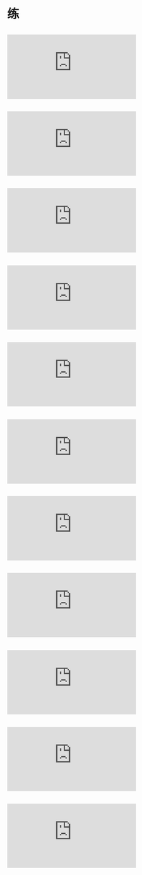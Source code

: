 # 练
## ![LeetCode234.回文链表](https://github.com/zhangsui1997/Coding-record/blob/master/Now%20or%20never/LeetCode234.回文链表.md)
## ![将单向链表按某值划分为左边小，中间相等，右边大的形式](https://github.com/zhangsui1997/Coding-record/blob/master/Now%20or%20never/将单向链表按某值划分为左边小，中间相等，右边大的形式.md)
## ![LeetCode138. 复制带随机指针的链表](https://github.com/zhangsui1997/Coding-record/blob/master/Now%20or%20never/LeetCode138.%20%E5%A4%8D%E5%88%B6%E5%B8%A6%E9%9A%8F%E6%9C%BA%E6%8C%87%E9%92%88%E7%9A%84%E9%93%BE%E8%A1%A8.md)
## ![两个单链表相交的一系列问题](https://github.com/zhangsui1997/Coding-record/blob/master/Now%20or%20never/%E4%B8%A4%E4%B8%AA%E5%8D%95%E9%93%BE%E8%A1%A8%E7%9B%B8%E4%BA%A4%E7%9A%84%E4%B8%80%E7%B3%BB%E5%88%97%E9%97%AE%E9%A2%98.md)
## ![二叉树的前中后序遍历](https://github.com/zhangsui1997/Coding-record/blob/master/Now%20or%20never/二叉树的前中后序遍历.md)
## ![二叉树的后继结点](https://github.com/zhangsui1997/Coding-record/blob/master/Now%20or%20never/%E4%BA%8C%E5%8F%89%E6%A0%91%E7%9A%84%E5%90%8E%E7%BB%A7%E7%BB%93%E7%82%B9.md)
## ![二叉树 平衡 搜索 完全](https://github.com/zhangsui1997/Coding-record/blob/master/Now%20or%20never/%E4%BA%8C%E5%8F%89%E6%A0%91%20%E5%B9%B3%E8%A1%A1%20%E6%90%9C%E7%B4%A2%20%E5%AE%8C%E5%85%A8.md)
## ![LeetCode222.完全二叉树的节点个数](https://github.com/zhangsui1997/Coding-record/blob/master/Now%20or%20never/LeetCode222.完全二叉树的节点个数.md)
## ![并查集 朋友圈和岛屿问题](https://github.com/zhangsui1997/Coding-record/blob/master/Now%20or%20never/并查集%20朋友圈和岛屿问题.md)
## ![前缀树](https://github.com/zhangsui1997/Coding-record/blob/master/Now%20or%20never/前缀树.md)
## ![大小根堆及排序](https://github.com/zhangsui1997/Coding-record/blob/master/Now%20or%20never/大小根堆及排序.md)
